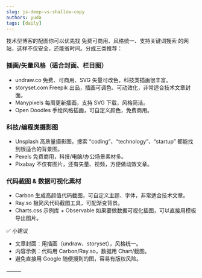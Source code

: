 ```yaml
---
slug: js-deep-vs-shallow-copy
authors: yuda
tags: [daily]
---
```



技术型博客的配图你可以优先找 免费可商用、风格统一、支持关键词搜索 的网站，这样不仅安全，还能省时间。分成三类推荐：

### 插画/矢量风格（适合封面、栏目图）

- undraw.co
免费、可商用、SVG 矢量可改色，科技类插画很丰富。
- storyset.com
Freepik 出品，插画可调色、可动效化，非常适合技术文章封面。
- Manypixels
每周更新插画，支持 SVG 下载，风格简洁。
- Open Doodles
手绘风格插画，可自定义颜色，免费商用。

### 科技/编程类摄影图

- Unsplash
高质量摄影图，搜索 “coding”、“technology”、“startup” 都能找到很适合的背景图。
- Pexels
免费商用，科技/电脑/办公场景素材多。
- Pixabay
不仅有图片，还有矢量、视频，方便做动效文章。

### 代码截图 & 数据可视化素材

- Carbon
生成高颜值代码截图，可自定义主题、字体，非常适合技术文章。
- Ray.so
极简风代码截图工具，可配渐变背景。
- Charts.css 示例库 + Observable
如果要做数据可视化插图，可以直接用模板导出图片。

✅ 小建议

- 文章封面：用插画（undraw、storyset），风格统一。
- 内容示例：代码用 Carbon/Ray.so，数据用 Chart/截图。
- 避免直接用 Google 随便搜到的图，容易有版权风险。

⸻
